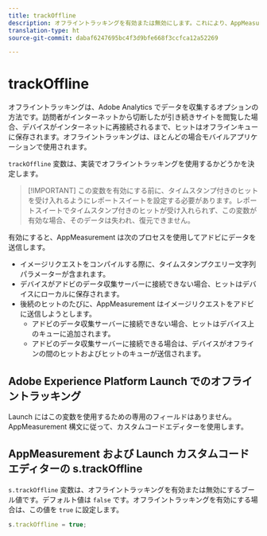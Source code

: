 ```yaml
---
title: trackOffline
description: オフライントラッキングを有効または無効にします。これにより、AppMeasurement でのデータ収集方法が変更されます。
translation-type: ht
source-git-commit: dabaf6247695bc4f3d9bfe668f3ccfca12a52269

---
```



# trackOffline

オフライントラッキングは、Adobe Analytics でデータを収集するオプションの方法です。訪問者がインターネットから切断したが引き続きサイトを閲覧した場合、デバイスがインターネットに再接続されるまで、ヒットはオフラインキューに保存されます。オフライントラッキングは、ほとんどの場合モバイルアプリケーションで使用されます。

`trackOffline` 変数は、実装でオフライントラッキングを使用するかどうかを決定します。

>[!IMPORTANT] この変数を有効にする前に、タイムスタンプ付きのヒットを受け入れるようにレポートスイートを設定する必要があります。レポートスイートでタイムスタンプ付きのヒットが受け入れられず、この変数が有効な場合、そのデータは失われ、復元できません。

有効にすると、AppMeasurement は次のプロセスを使用してアドビにデータを送信します。

* イメージリクエストをコンパイルする際に、タイムスタンプクエリー文字列パラメーターが含まれます。
* デバイスがアドビのデータ収集サーバーに接続できない場合、ヒットはデバイスにローカルに保存されます。
* 後続のヒットのたびに、AppMeasurement はイメージリクエストをアドビに送信しようとします。
   * アドビのデータ収集サーバーに接続できない場合、ヒットはデバイス上のキューに追加されます。
   * アドビのデータ収集サーバーに接続できる場合は、デバイスがオフラインの間のヒットおよびヒットのキューが送信されます。

## Adobe Experience Platform Launch でのオフライントラッキング

Launch にはこの変数を使用するための専用のフィールドはありません。AppMeasurement 構文に従って、カスタムコードエディターを使用します。

## AppMeasurement および Launch カスタムコードエディターの s.trackOffline

`s.trackOffline` 変数は、オフライントラッキングを有効または無効にするブール値です。デフォルト値は `false` です。オフライントラッキングを有効にする場合は、この値を `true` に設定します。

```js
s.trackOffline = true;
```
